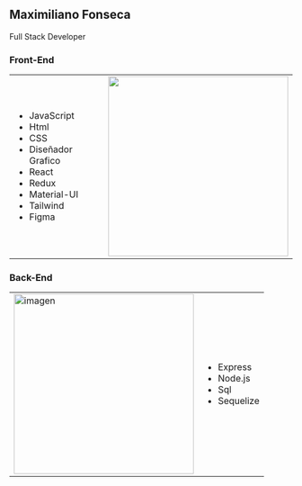 
<div>
 <div> <h2>Maximiliano Fonseca</h2><p>Full Stack Developer</p>
    
  </div>
  
 <h3>Front-End</h3>
 <div>
  <table>
    <tr>
      <td width="320">
       <ul >
  <li>JavaScript</li>
  <li>Html</li>
  <li>CSS</li>
  <li>Diseñador Grafico</li>
  <li>React</li>
  <li>Redux</li>
  <li>Material-UI</li>
  <li>Tailwind</li>
  <li>Figma</li>
      
</ul> 
      </td>
      <td >
        <img src="https://outsourcing.team/wp-content/uploads/2019/01/Navyki-Front-End-razrabotchika.jpg" alt="" width="320" />
      </td>
    </tr>
  </table>
</div>
 <h3>Back-End</h3>
 <div>
  <table>
    <tr>
      <td >
        <img src="https://media.proglib.io/posts/2019/11/03/c236c35c960c7016e0d785b0558026c4.png" alt="imagen" width="320" />
      </td>
      <td >
         <ul>
          <li>Express</li>
          <li>Node.js</li>
          <li>Sql</li>
          <li>Sequelize</li>
         </ul>
      </td>
    </tr>
  </table>
</div>
</div>




